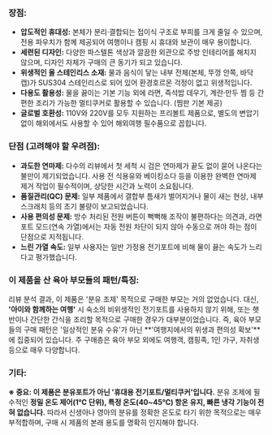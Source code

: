 ### 장점:

- **압도적인 휴대성:** 본체가 분리·결합되는 접이식 구조로 부피를 크게 줄일 수 있으며, 전용 파우치가 함께 제공되어 여행이나 캠핑 시 휴대와 보관이 매우 용이합니다.
- **세련된 디자인:** 다양한 파스텔톤 색상과 깔끔한 외관으로 주방 인테리어를 해치지 않으며, 디자인 자체가 구매의 큰 동기가 되고 있습니다.
- **위생적인 올 스테인리스 소재:** 물과 음식이 닿는 내부 전체(본체, 뚜껑 안쪽, 바닥 캡)가 SUS304 스테인리스로 되어 있어 환경호르몬 걱정이 없고 위생적입니다.
- **다용도 활용성:** 물을 끓이는 기본 기능 외에 라면, 즉석밥 데우기, 계란·만두 찜 등 간편한 조리가 가능한 멀티쿠커로 활용할 수 있습니다. (찜판 기본 제공)
- **글로벌 호환성:** 110V와 220V를 모두 지원하는 프리볼트 제품으로, 별도의 변압기 없이 해외에서도 사용할 수 있어 해외여행 필수품으로 꼽힙니다.

### 단점 (고려해야 할 우려점):

- **과도한 연마제:** 다수의 리뷰에서 첫 세척 시 검은 연마제가 끝도 없이 묻어 나온다는 불만이 제기되었습니다. 사용 전 식용유와 베이킹소다 등을 이용한 완벽한 연마제 제거 작업이 필수적이며, 상당한 시간과 노력이 소요됩니다.
- **품질관리(QC) 문제:** 일부 제품에서 결합부 틈새가 벌어지거나 물이 새는 현상, 내부 스크래치 등의 초기 불량이 보고되었습니다.
- **사용 편의성 문제:** 방수 처리된 전원 버튼이 뻑뻑해 조작이 불편하다는 의견과, 라면포트 모드(연속 가열)에서는 자동 전원 차단이 되지 않아 수동으로 꺼야 하는 점이 단점으로 지적됩니다.
- **느린 가열 속도:** 일부 사용자는 일반 가정용 전기포트에 비해 물이 끓는 속도가 느리다고 평가했습니다.

### 이 제품을 산 육아 부모들의 패턴/특징:

리뷰 분석 결과, 이 제품은 '분유 조제' 목적으로 구매한 부모는 거의 없었습니다. 대신, **'아이와 함께하는 여행'** 시 숙소의 비위생적인 전기포트를 사용하지 않기 위해, 또는 햇반이나 간단한 간식을 조리할 목적으로 구매한 경우가 대부분이었습니다. 즉, 육아 부모들의 구매 패턴은 '일상적인 분유 수유'가 아닌 **'여행지에서의 위생과 편의성 확보'**에 집중되어 있습니다. 주 구매층은 육아 부모 외에도 여행객, 캠핑족, 1인 가구, 자취생 등으로 매우 다양합니다.

### 기타:

**※ 중요: 이 제품은 분유포트가 아닌 '휴대용 전기포트/멀티쿠커'입니다.**
분유 조제에 필수적인 **정밀 온도 제어(1℃ 단위), 특정 온도(40~45℃) 항온 유지, 빠른 냉각 기능이 전혀 없습니다.** 따라서 신생아나 영아의 분유를 정확한 온도로 타기 위한 목적으로는 매우 부적합하며, 구매 시 제품의 본래 용도를 명확히 인지해야 합니다.
